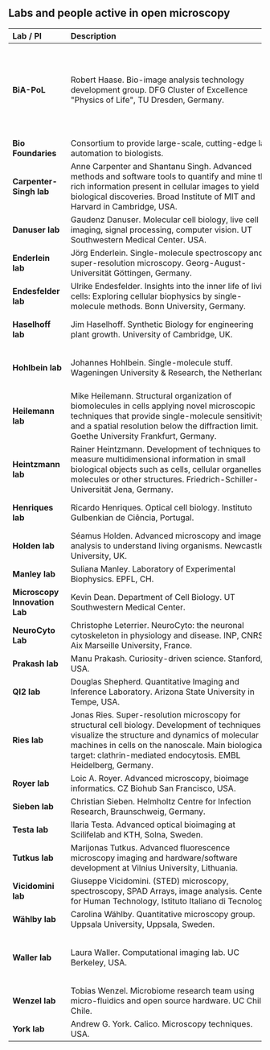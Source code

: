 ## Labs and people active in open microscopy

| <div style="width:100px">Lab / PI</div>  | <div style="width:400px">Description</div> | <div style="width:100px">Resources</div>
| :---| :--- | :---
| **BiA-PoL** | Robert Haase. Bio-image analysis technology development group. DFG Cluster of Excellence "Physics of Life", TU Dresden, Germany. | [Homepage](https://physics-of-life.tu-dresden.de/bia), [Blog](https://biapol.github.io/blog/), [Open source code](https://github.com/biapol), [Teaching materials (slides)](https://f1000research.com/gateways/neubias?n0=text&v0=robert+Haase&o0=&selectedDomain=slides), [Teaching materials (videos)](https://youtube.com/haesleinhuepf)
| **Bio Foundaries** | Consortium to provide large-scale, cutting-edge lab automation to biologists. | [Homepage](https://biofoundries.org/)
| **Carpenter-Singh lab** |Anne Carpenter and Shantanu Singh. Advanced methods and software tools to quantify and mine the rich information present in cellular images to yield biological discoveries. Broad Institute of MIT and Harvard in Cambridge, USA. | [Homepage](https://carpenter-singh-lab.broadinstitute.org), [Open science](https://carpenter-singh-lab.broadinstitute.org/community-organizingopen-science)
| **Danuser lab** |Gaudenz Danuser. Molecular cell biology, live cell imaging, signal processing, computer vision. UT Southwestern Medical Center. USA. | [Homepage](https://www.utsouthwestern.edu/labs/danuser/), [Software](https://www.utsouthwestern.edu/labs/danuser/software/), [GitHub](https://github.com/DanuserLab)
| **Enderlein lab** |Jörg Enderlein. Single-molecule spectroscopy and super-resolution microscopy. Georg-August-Universität Göttingen, Germany. | [Homepage](https://www.joerg-enderlein.de/), [Software](https://www.joerg-enderlein.de/software), [Teaching](https://www.joerg-enderlein.de/teaching)
| **Endesfelder lab** |Ulrike Endesfelder. Insights into the inner life of living cells: Exploring cellular biophysics by single-molecule methods. Bonn University, Germany. | [Homepage](https://www.ifmb.uni-bonn.de/forschung/math.-nat.-fakultaet/ag-prof.-endesfelder-1)
| **Haselhoff lab** |Jim Haselhoff. Synthetic Biology for engineering plant growth. University of Cambridge, UK. | [Homepage](https://haseloff.plantsci.cam.ac.uk), [Microscopy](https://haseloff.plantsci.cam.ac.uk/imaging/index.html), [GitHub](https://github.com/HaseloffLab)
| **Hohlbein lab** |Johannes Hohlbein. Single-molecule stuff. Wageningen University & Research, the Netherlands.| [Homepage](https://jhohlbein.com/), [Open Science](https://jhohlbein.com/openscience/), [GitHub](https://github.com/HohlbeinLab)
| **Heilemann lab** |Mike Heilemann. Structural organization of biomolecules in cells applying novel microscopic techniques that provide single-molecule sensitivity and a spatial resolution below the diffraction limit. Goethe University Frankfurt, Germany.| [Homepage](https://www.uni-frankfurt.de/43272324/Welcome_to_the_homepage_of_the_Heilemann_Group), [Software](https://www.uni-frankfurt.de/54258347/Software_developed_in_our_group)
| **Heintzmann lab** |Rainer Heintzmann. Development of techniques to measure multidimensional information in small biological objects such as cells, cellular organelles, molecules or other structures. Friedrich-Schiller-Universität Jena, Germany.| [Homepage](https://sites.google.com/site/nanoimagingproject/), [Software](https://sites.google.com/site/nanoimagingproject/software)
| **Henriques lab** |Ricardo Henriques. Optical cell biology. Instituto Gulbenkian de Ciência, Portugal.| [Homepage](https://henriqueslab.github.io/), [Resources](https://henriqueslab.github.io/resources/), [GitHub](https://github.com/HenriquesLab)
| **Holden lab** |Séamus Holden. Advanced microscopy and image analysis to understand living organisms. Newcastle University, UK.| [Homepage](https://blogs.ncl.ac.uk/holdenlab/), [GitHub](https://github.com/HoldenLab)
| **Manley lab** |Suliana Manley. Laboratory of Experimental Biophysics. EPFL, CH.| [Homepage](https://www.epfl.ch/labs/leb/), [Software](https://www.epfl.ch/labs/leb/software/)
| **Microscopy Innovation Lab** |Kevin Dean. Department of Cell Biology. UT Southwestern Medical Center.| [Homepage](https://www.utsouthwestern.edu/research/core-facilities/microscopy-innovation/about.html), [GitHub](https://github.com/AdvancedImagingUTSW)
| **NeuroCyto Lab** |Christophe Leterrier. NeuroCyto: the neuronal cytoskeleton in physiology and disease. INP, CNRS-Aix Marseille University, France. | [Homepage](https://www.neurocytolab.org/), [GitHub](https://github.com/cleterrier/)
| **Prakash lab** |Manu Prakash. Curiosity-driven science. Stanford, USA.| [Homepage](https://web.stanford.edu/group/prakash-lab/cgi-bin/labsite/), [GitHub](https://github.com/PrakashLab)
| **QI2 lab** |Douglas Shepherd. Quantitative Imaging and Inference Laboratory. Arizona State University in Tempe, USA.| [Homepage](https://shepherdlaboratory.org), [GitHub](https://github.com/qi2lab)
| **Ries lab** |Jonas Ries. Super-resolution microscopy for structural cell biology. Development of techniques to visualize the structure and dynamics of molecular machines in cells on the nanoscale. Main biological target: clathrin-mediated endocytosis. EMBL Heidelberg, Germany. | [Homepage](https://rieslab.de), [Software](https://rieslab.de#software), [Resources](https://rieslab.de/#resources), [GitHub](https://github.com/ries-lab)
| **Royer lab** |Loic A. Royer. Advanced microscopy, bioimage informatics. CZ Biohub San Francisco, USA.| [Homepage](https://www.royerlab.org/), [GitHub](https://github.com/royerlab)
| **Sieben lab** |Christian Sieben. Helmholtz Centre for Infection Research, Braunschweig, Germany.| [Homepage](https://nanoinfection.org/contact), [GitHub](https://github.com/christian-7)
| **Testa lab** |Ilaria Testa. Advanced optical bioimaging at Scilifelab and KTH, Solna, Sweden.| [Homepage](http://www.testalab.org), [Tools](http://www.testalab.org/tools.php)
| **Tutkus lab** |Marijonas Tutkus. Advanced fluorescence microscopy imaging and hardware/software development at Vilnius University, Lithuania.| [Homepage](https://tutkuslab.github.io/), [Tools](https://github.com/samhitech/microEye)
| **Vicidomini lab** |Giuseppe Vicidomini. (STED) microscopy, spectroscopy, SPAD Arrays, image analysis. Center for Human Technology, Istituto Italiano di Tecnologia.| [Homepage](https://vicidominilab.github.io), [GitHub](https://github.com/VicidominiLab)
| **Wählby lab** |Carolina Wählby. Quantitative microscopy group. Uppsala University, Uppsala, Sweden.| [Homepage](http://user.it.uu.se/~cli05194/index.html), [GitHub](https://github.com/wahlby-lab)
| **Waller lab** |Laura Waller. Computational imaging lab. UC Berkeley, USA.| [Homepage](https://www.laurawaller.com/), [Optics-Fun](https://www.laurawaller.com/optics-fun/), [Open Source](https://www.laurawaller.com/opensource/), [GitHub](https://github.com/Waller-Lab)
| **Wenzel lab** |Tobias Wenzel. Microbiome research team using micro-fluidics and open source hardware. UC Chile, Chile.| [Homepage](https://wenzel-lab.github.io), [GitHub](https://github.com/MakerTobey)
| **York lab** |Andrew G. York. Calico. Microscopy techniques. USA. | [Homepage](https://andrewgyork.github.io/), [GitHub](https://github.com/AndrewGYork)
